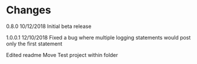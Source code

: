 # Changes

0.8.0 10/12/2018
Initial beta release

1.0.0.1 12/10/2018
Fixed a bug where multiple logging statements would post only the first statement


Edited readme
Move Test project within folder